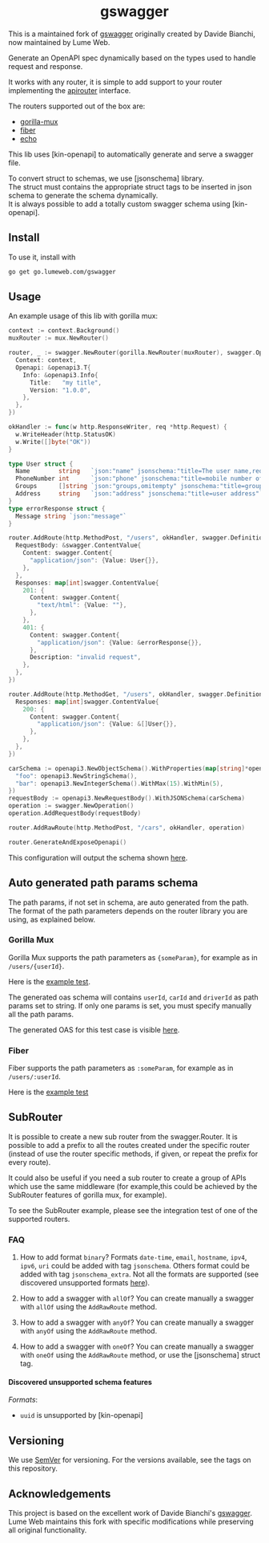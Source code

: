 <div align="center">

# gswagger

</div>

This is a maintained fork of [gswagger](https://github.com/davidebianchi/gswagger) originally created by Davide Bianchi, now maintained by Lume Web.

Generate an OpenAPI spec dynamically based on the types used to handle request and response.

It works with any router, it is simple to add support to your router implementing the [apirouter](apirouter/router.go) interface.

The routers supported out of the box are:

- [gorilla-mux](https://github.com/gorilla/mux)
- [fiber](https://github.com/gofiber/fiber)
- [echo](https://echo.labstack.com/)

This lib uses [kin-openapi] to automatically generate and serve a swagger file.

To convert struct to schemas, we use [jsonschema] library.  
The struct must contains the appropriate struct tags to be inserted in json schema to generate the schema dynamically.  
It is always possible to add a totally custom swagger schema using [kin-openapi].

## Install

To use it, install with

```sh
go get go.lumeweb.com/gswagger
```

## Usage

An example usage of this lib with gorilla mux:

```go
context := context.Background()
muxRouter := mux.NewRouter()

router, _ := swagger.NewRouter(gorilla.NewRouter(muxRouter), swagger.Options{
  Context: context,
  Openapi: &openapi3.T{
    Info: &openapi3.Info{
      Title:   "my title",
      Version: "1.0.0",
    },
  },
})

okHandler := func(w http.ResponseWriter, req *http.Request) {
  w.WriteHeader(http.StatusOK)
  w.Write([]byte("OK"))
}

type User struct {
  Name        string   `json:"name" jsonschema:"title=The user name,required" jsonschema_extras:"example=Jane"`
  PhoneNumber int      `json:"phone" jsonschema:"title=mobile number of user"`
  Groups      []string `json:"groups,omitempty" jsonschema:"title=groups of the user,default=users"`
  Address     string   `json:"address" jsonschema:"title=user address"`
}
type errorResponse struct {
  Message string `json:"message"`
}

router.AddRoute(http.MethodPost, "/users", okHandler, swagger.Definitions{
  RequestBody: &swagger.ContentValue{
    Content: swagger.Content{
      "application/json": {Value: User{}},
    },
  },
  Responses: map[int]swagger.ContentValue{
    201: {
      Content: swagger.Content{
        "text/html": {Value: ""},
      },
    },
    401: {
      Content: swagger.Content{
        "application/json": {Value: &errorResponse{}},
      },
      Description: "invalid request",
    },
  },
})

router.AddRoute(http.MethodGet, "/users", okHandler, swagger.Definitions{
  Responses: map[int]swagger.ContentValue{
    200: {
      Content: swagger.Content{
        "application/json": {Value: &[]User{}},
      },
    },
  },
})

carSchema := openapi3.NewObjectSchema().WithProperties(map[string]*openapi3.Schema{
  "foo": openapi3.NewStringSchema(),
  "bar": openapi3.NewIntegerSchema().WithMax(15).WithMin(5),
})
requestBody := openapi3.NewRequestBody().WithJSONSchema(carSchema)
operation := swagger.NewOperation()
operation.AddRequestBody(requestBody)

router.AddRawRoute(http.MethodPost, "/cars", okHandler, operation)

router.GenerateAndExposeOpenapi()
```

This configuration will output the schema shown [here](./support/gorilla/testdata/examples-users.json).

## Auto generated path params schema

The path params, if not set in schema, are auto generated from the path.
The format of the path parameters depends on the router library you are using, as explained below.

### Gorilla Mux

Gorilla Mux supports the path parameters as `{someParam}`, for example as in `/users/{userId}`.

Here is the [example test](./support/gorilla/examples_test.go).

The generated oas schema will contains `userId`, `carId` and `driverId` as path params set to string.
If only one params is set, you must specify manually all the path params.

The generated OAS for this test case is visible [here](./support/gorilla/testdata/examples-users.json).

### Fiber
Fiber supports the path parameters as `:someParam`, for example as in `/users/:userId`.

Here is the [example test](./support/fiber/integration_test.go)

## SubRouter

It is possible to create a new sub router from the swagger.Router.
It is possible to add a prefix to all the routes created under the specific router (instead of use the router specific methods, if given, or repeat the prefix for every route).

It could also be useful if you need a sub router to create a group of APIs which use the same middleware (for example,this could be achieved by the SubRouter features of gorilla mux, for example).

To see the SubRouter example, please see the integration test of one of the supported routers.

### FAQ

1. How to add format `binary`?
Formats `date-time`, `email`, `hostname`, `ipv4`, `ipv6`, `uri` could be added with tag `jsonschema`. Others format could be added with tag `jsonschema_extra`. Not all the formats are supported (see discovered unsupported formats [here](#discovered-unsupported-schema-features)).

1. How to add a swagger with `allOf`?
You can create manually a swagger with `allOf` using the `AddRawRoute` method.

1. How to add a swagger with `anyOf`?
You can create manually a swagger with `anyOf` using the `AddRawRoute` method.

1. How to add a swagger with `oneOf`?
You can create manually a swagger with `oneOf` using the `AddRawRoute` method, or use the [jsonschema] struct tag.

#### Discovered unsupported schema features

*Formats*:

- `uuid` is unsupported by [kin-openapi]

## Versioning

We use [SemVer](https://semver.org/) for versioning. For the versions available,
see the tags on this repository.

## Acknowledgements

This project is based on the excellent work of Davide Bianchi's [gswagger](https://github.com/davidebianchi/gswagger).
Lume Web maintains this fork with specific modifications while preserving all original functionality.

